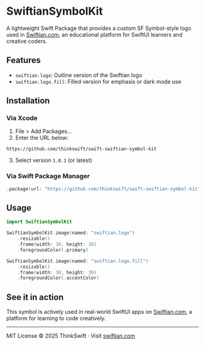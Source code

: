 
# SwiftianSymbolKit

A lightweight Swift Package that provides a custom SF Symbol-style logo used in [Swiftian.com](https://swiftian.com), an educational platform for SwiftUI learners and creative coders.

## Features

- `swiftian.logo`: Outline version of the Swiftian logo
- `swiftian.logo.fill`: Filled version for emphasis or dark mode use

## Installation

### Via Xcode

1. File > Add Packages...
2. Enter the URL below:

```
https://github.com/thinkswift/swift-swiftian-symbol-kit
```

3. Select version `1.0.1` (or latest)

### Via Swift Package Manager

```swift
.package(url: "https://github.com/thinkswift/swift-swiftian-symbol-kit", from: "1.0.1")
```

## Usage

```swift
import SwiftianSymbolKit

SwiftianSymbolKit.image(named: "swiftian.logo")
    .resizable()
    .frame(width: 30, height: 30)
    .foregroundColor(.primary)

SwiftianSymbolKit.image(named: "swiftian.logo.fill")
    .resizable()
    .frame(width: 30, height: 30)
    .foregroundColor(.accentColor)
```

## See it in action

This symbol is actively used in real-world SwiftUI apps on [Swiftian.com](https://swiftian.com), a platform for learning to code creatively.

---

MIT License © 2025 ThinkSwift · Visit [swiftian.com](https://swiftian.com)

